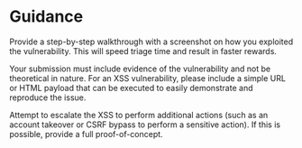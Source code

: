 # Guidance

Provide a step-by-step walkthrough with a screenshot on how you exploited the vulnerability. This will speed triage time and result in faster rewards.

Your submission must include evidence of the vulnerability and not be theoretical in nature. For an XSS vulnerability, please include a simple URL or HTML payload that can be executed to easily demonstrate and reproduce the issue.

Attempt to escalate the XSS to perform additional actions (such as an account takeover or CSRF bypass to perform a sensitive action). If this is possible, provide a full proof-of-concept.
